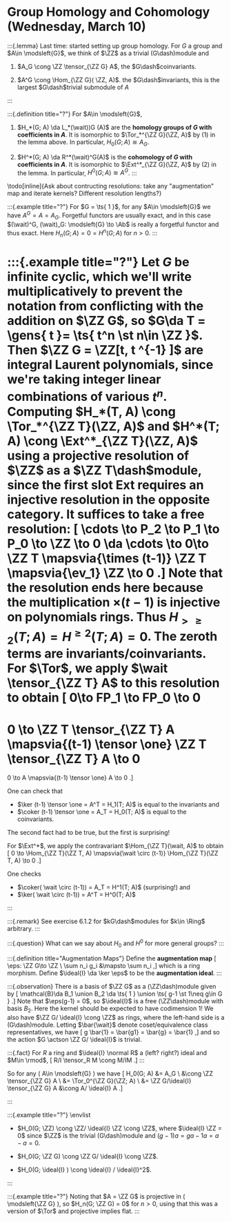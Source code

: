 # Group Homology and Cohomology (Wednesday, March 10)
 
 :::{.lemma}
Last time: started setting up group homology.
For $G$ a group and $A\in \modsleft{G}$, we think of $\ZZ$ as a trivial \(G\dash\)module and

1. $A_G \cong \ZZ \tensor_{\ZZ G} A$, the $G\dash$coinvariants.

2. $A^G \cong \Hom_{\ZZ G}( \ZZ, A)$.
  the $G\dash$invariants, this is the largest $G\dash$trivial submodule of $A$


 :::

:::{.definition title="?"}
For $A\in \modsleft{G}$,

1. $H_*(G; A) \da L_*(\wait))G (A)$ are the **homology groups of $G$ with coefficients in $A$**.
  It is isomorphic to $\Tor_*^{\ZZ G}(\ZZ, A)$ by (1) in the lemma above.
  In particular, $H_0(G; A) \cong A_G$.

2. $H^*(G; A) \da R^*(\wait)^G(A)$ is the **cohomology of $G$ with coefficients in $A$**.
  It is isomorphic to $\Ext^*_{\ZZ G}(\ZZ, A)$ by (2) in the lemma.
  In particular, $H^0(G; A) \cong A^G$.
:::

\todo[inline]{Ask about contructing resolutions: take any "augmentation" map and iterate kernels? Different resolution lengths?}

:::{.example title="?"}
For $G = \ts{ 1 }$, for any $A\in \modsleft{G}$ we have $A^G = A = A_G$.
Forgetful functors are usually exact, and in this case $(\wait)^G, (\wait)_G: \modsleft{G} \to \Ab$ is really a forgetful functor and thus exact.
Here $H_n(G; A) = 0 = H^n(G; A)$ for $n>0$.
:::


:::{.example title="?"}
Let $G$ be infinite cyclic, which we'll write multiplicatively to prevent the notation from conflicting with the addition on $\ZZ G$, so $G\da T = \gens{ t }= \ts{ t^n \st n\in \ZZ }$. 
Then $\ZZ G = \ZZ[t, t ^{-1} ]$ are integral Laurent polynomials, since we're taking integer linear combinations of various $t^n$.
Computing $H_*(T, A) \cong \Tor_*^{\ZZ T}(\ZZ, A)$ and $H^*(T; A) \cong \Ext^*_{\ZZ T}(\ZZ, A)$ using a projective resolution of $\ZZ$ as a $\ZZ T\dash$module, since the first slot Ext requires an injective resolution in the opposite category.
It suffices to take a free resolution:
\[
\cdots \to P_2 \to P_1 \to P_0 \to \ZZ \to 0 \da
\cdots \to 0\to
\ZZ T \mapsvia{\times (t-1)} 
\ZZ T \mapsvia{\ev_1} \ZZ \to 0
.\]
Note that the resolution ends here because the multiplication $\times(t-1)$ is injective on polynomials rings.
Thus $H_{>\geq 2}(T; A) = H^{\geq 2}(T; A) = 0$. 
The zeroth terms are invariants/coinvariants.
For $\Tor$, we apply $\wait \tensor_{\ZZ T} A$ to this resolution to obtain
\[
0\to FP_1 \to FP_0 \to 0 
=
0 \to \ZZ T \tensor_{\ZZ T} A \mapsvia{(t-1) \tensor \one} \ZZ T \tensor_{\ZZ T} A \to 0
=
0 \to A \mapsvia{(t-1) \tensor \one} A \to 0
.\]

One can check that 

- $\ker (t-1) \tensor \one = A^T = H_1(T; A)$ is equal to the invariants and 
- $\coker (t-1) \tensor \one = A_T = H_0(T; A)$ is equal to the coinvariants.

The second fact had to be true, but the first is surprising!

For $\Ext^*$, we apply the contravariant $\Hom_{\ZZ T}(\wait, A)$ to obtain
\[
0
\to \Hom_{\ZZ T}(\ZZ T, A)
\mapsvia{\wait \circ (t-1)} 
\Hom_{\ZZ T}(\ZZ T, A)
\to 0
.\]

One checks

- $\coker( \wait \circ (t-1)) = A_T = H^1(T; A)$ (surprising!) and
- $\ker( \wait \circ (t-1)) = A^T = H^0(T; A)$

:::

:::{.remark}
See exercise 6.1.2 for $kG\dash$modules for $k\in \Ring$ arbitrary.
:::

:::{.question}
What can we say about $H_0$ and $H^0$ for more general groups?
:::


:::{.definition title="Augmentation Maps"}
Define the **augmentation map**
\[
\eps: \ZZ G\to \ZZ \\
\sum n_i g_i &\mapsto \sum n_i
,\]
which is a ring morphism.
Define $\ideal{I} \da \ker \eps$ to be the **augmentation ideal**.
:::


:::{.observation}
There is a basis of $\ZZ G$ as a \(\ZZ\dash\)module given by 
\[
\mathcal{B}\da B_1 \union B_2 \da \ts{ 1 } \union \ts{ g-1 \st 1\neq g\in G } 
.\]
Note that $\eps(g-1) = 0$, so $\ideal{I}$ is a free \(\ZZ\dash\)module with basis $B_2$.
Here the kernel should be expected to have codimension 1!
We also have $\ZZ G/ \ideal{I} \cong \ZZ$ as rings, where the left-hand side is a \(G\dash\)module.
Letting $\bar{\wait}$ denote coset/equivalence class representatives, we have
\[
g \bar{1} = \bar{g1} = \bar{g} = \bar{1}
,\]
and so the action $G \actson \ZZ G/ \ideal{I}$ is trivial.

:::{.fact}
For $R$ a ring and $\ideal{I} \normal R$ a (left? right?) ideal and $M\in \rmod$,
\[
R/I \tensor_R M \cong M/IM
.\]
:::

So for any \( A\in \modsleft{G} \) we have 
\[
H_0(G; A) 
&= A_G \\
&\cong \ZZ \tensor_{\ZZ G} A \\
&= \Tor_0^{\ZZ G}(\ZZ; A) \\
&= \ZZ G/\ideal{I} \tensor_{\ZZ G} A
&\cong A/ \ideal{I} A
.\]

:::


:::{.example title="?"}
\envlist

- $H_0(G; \ZZ) \cong \ZZ/ \ideal{I} \ZZ \cong \ZZ$, where $\ideal{I} \ZZ = 0$ since $\ZZ$ is the trivial \(G\dash\)module and $(g-1)a = ga-1a=a-a=0$.

- $H_0(G; \ZZ G) \cong \ZZ G/ \ideal{I} \cong \ZZ$.

- $H_0(G; \ideal{I} ) \cong \ideal{I} / \ideal{I}^2$.

:::


:::{.example title="?"}
Noting that $A = \ZZ G$ is projective in \( \modsleft{\ZZ G} \), so $H_n(G; \ZZ G) = 0$ for $n>0$, using that this was a version of $\Tor$ and projective implies flat.
:::







 
